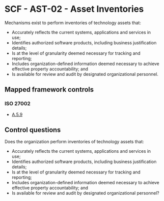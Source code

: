 # SCF - AST-02 - Asset Inventories
Mechanisms exist to perform inventories of technology assets that:
 - Accurately reflects the current systems, applications and services in use; 
 - Identifies authorized software products, including business justification details;
 - Is at the level of granularity deemed necessary for tracking and reporting;
 - Includes organization-defined information deemed necessary to achieve effective property accountability; and
 - Is available for review and audit by designated organizational personnel.
## Mapped framework controls
### ISO 27002
- [A.5.9](../iso27002/a-5.md#a59)
  
## Control questions
Does the organization perform inventories of technology assets that:
 - Accurately reflects the current systems, applications and services in use; 
 - Identifies authorized software products, including business justification details;
 - Is at the level of granularity deemed necessary for tracking and reporting;
 - Includes organization-defined information deemed necessary to achieve effective property accountability; and
 - Is available for review and audit by designated organizational personnel?
  